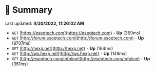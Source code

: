 # 📖 Summary
Last updated: **4/30/2022, 11:26:02 AM**

- `GET` [https://eseqtech.com](https://eseqtech.com) - **Up** (360ms)
- `GET` [http://forum.eseqtech.com](http://forum.eseqtech.com) - **Up** (9707ms)
- `GET` [http://hexp.net](http://hexp.net) - **Up** (164ms)
- `GET` [http://ws.hexp.net](http://ws.hexp.net) - **Up** (148ms)
- `GET` [http://eseqtech.com/infoline](http://eseqtech.com/infoline) - **Up** (361ms)
